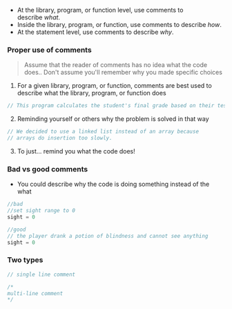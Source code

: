 - At the library, program, or function level, use comments to describe _what_.
- Inside the library, program, or function, use comments to describe _how_.
- At the statement level, use comments to describe _why_.
### Proper use of comments
> Assume that the reader of comments has no idea what the code does.. Don't assume you'll remember why you made specific choices

1. For a given library, program, or function, comments are best used to describe what the library, program, or function does
```C++
// This program calculates the student's final grade based on their test and homework scores.
```
2. Reminding yourself or others why the problem is solved in that way
```cpp
// We decided to use a linked list instead of an array because
// arrays do insertion too slowly.
```
3. To just... remind you what the code does!
### Bad vs good comments
- You could describe why the code is doing something instead of the what
```cpp
//bad
//set sight range to 0
sight = 0

//good
// the player drank a potion of blindness and cannot see anything
sight = 0
```

### Two types
```c++
// single line comment

/*
multi-line comment
*/
```